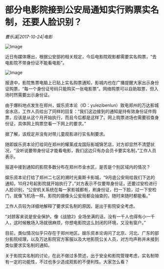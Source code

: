 # 部分电影院接到公安局通知实行购票实名制，还要人脸识别？

*曹乐溪|2017-10-24|电影*

![Image](http://static.ylzbl.com/uploads/ueditor/php/upload/image/20171025/1508946443589903.jpeg)

近日有媒体爆出，根据公安部的相关规定，今后电影院观影都需要实名购票，“去电影院不带身份证不能看电影”。

![Image](http://si1.go2yd.com/get-image/0HkPR2v05xI)

报道中，影院售票电脑上已贴上实名购票通知，影城内也在广播提醒大家出示身份证购票，“每一个身份证号码只能购买一张电影票”。网络购票可以自助取票，但入场时然需要出示身份证。

由于爆料地点发生在郑州，娱乐资本论（ID：yulezibenlun）致电郑州的万达影城金水店，工作人员给出了同样的回复：“我们这边接到的通知是持有效身份证件购票，应该是从这个月开始执行，而且今后都是这样了。网上购票进场也需要验查身份证，具体网上购票您看一下网上的要求。”

据了解，该规定并没有对带儿童观影进行实名制要求。

随即娱乐资本论打给同在郑州的耀莱成龙国际影城锦艺店，对方却显然不清楚状况，“没听说要带身份证才能看电影，我们这边只有办会员卡要实名制，”工作人员表示。

报道中接到通知的影院多数分布在郑州市金水区，是否是个别区域内的情况？

娱乐资本论打给了郑州二七区的溯时光奥斯卡影城，“9月底公安局给我们下达的通知，10月2号起影院就开始执行了，”对方表示不仅要带身份证，还要过安检进行人脸识别，“公安机关系统在每一家影城都有，刷身份证，扫一下脸，过一下安检门，就像飞机场一样。影院的摄像头公安局都会抽查的，随时来随时都能看。”

工作人员较为详细地解释了要求实名制的原因，是出于影院安全考虑。

“对顾客来说是安全保护。像《战狼2》全场坐满的话，没有一千人也得有小一千人，这时候散场入场就很麻烦，你想电影院这么封闭的环境，又没有窗户。”

目前，类似情况似乎只存在于郑州地区。娱乐资本论询问了北京、河北、广东的部分影院经理，以及万达影院官方客服以及大地影院公关人员，对方均声称并未接到类似要求实名制的通知。

关于影院实名制的讨论，在此不做过多赘述，出于安全和影院管理考虑，实名制带有一定的功能性，不过也多少造成观影的不便利性。大家怎么看？

